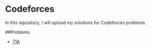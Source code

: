 # Codeforces

In this repository, I will upload my solutions for Codeforces problems.

##Problems

- [71A](https://codeforces.com/problemset/problem/71/A)
